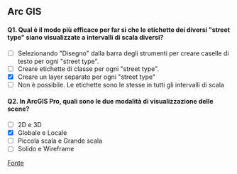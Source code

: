 ## Arc GIS

#### Q1. Qual è il modo più efficace per far sì che le etichette dei diversi "street type" siano visualizzate a intervalli di scala diversi?

- [ ] Selezionando "Disegno" dalla barra degli strumenti per creare caselle di testo per ogni "street type".
- [ ] Creare etichette di classe per ogni "street type".
- [x] Creare un layer separato per ogni "street type"
- [ ] Non è possibile. Le etichette sono le stesse in tutti gli intervalli di scala

#### Q2. In ArcGIS Pro, quali sono le due modalità di visualizzazione delle scene?

- [ ] 2D e 3D
- [x] Globale e Locale
- [ ] Piccola scala e Grande scala
- [ ] Solido e Wireframe

[Fonte](https://doc.arcgis.com/en/arcgis-online/create-maps/choose-global-local-scene.htm)
